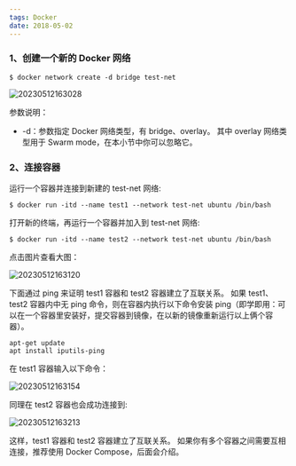 ```yaml
---
tags: Docker
date: 2018-05-02
---
```


### 1、创建一个新的 Docker 网络

```
$ docker network create -d bridge test-net
```

![20230512163028](http://s3.airtlab.com/blog/20230512163028.png)

参数说明：
- -d：参数指定 Docker 网络类型，有 bridge、overlay。 其中 overlay 网络类型用于 Swarm mode，在本小节中你可以忽略它。

### 2、连接容器
运行一个容器并连接到新建的 test-net 网络:

```shell
$ docker run -itd --name test1 --network test-net ubuntu /bin/bash
```

打开新的终端，再运行一个容器并加入到 test-net 网络:

```shell
$ docker run -itd --name test2 --network test-net ubuntu /bin/bash
```

点击图片查看大图：

![20230512163120](http://s3.airtlab.com/blog/20230512163120.png)

下面通过 ping 来证明 test1 容器和 test2 容器建立了互联关系。
如果 test1、test2 容器内中无 ping 命令，则在容器内执行以下命令安装 ping（即学即用：可以在一个容器里安装好，提交容器到镜像，在以新的镜像重新运行以上俩个容器）。

```shell
apt-get update
apt install iputils-ping
```

在 test1 容器输入以下命令：

![20230512163154](http://s3.airtlab.com/blog/20230512163154.png)


同理在 test2 容器也会成功连接到:

![20230512163213](http://s3.airtlab.com/blog/20230512163213.png)

这样，test1 容器和 test2 容器建立了互联关系。
如果你有多个容器之间需要互相连接，推荐使用 Docker Compose，后面会介绍。
